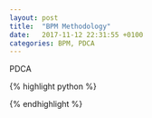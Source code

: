 ```yaml
---
layout: post
title:  "BPM Methodology"
date:   2017-11-12 22:31:55 +0100
categories: BPM, PDCA
---
```


PDCA

{% highlight python %}

{% endhighlight %}


[intro-data-analysis-python]: https://www.coursera.org/learn/python-data-analysis/home/welcome
